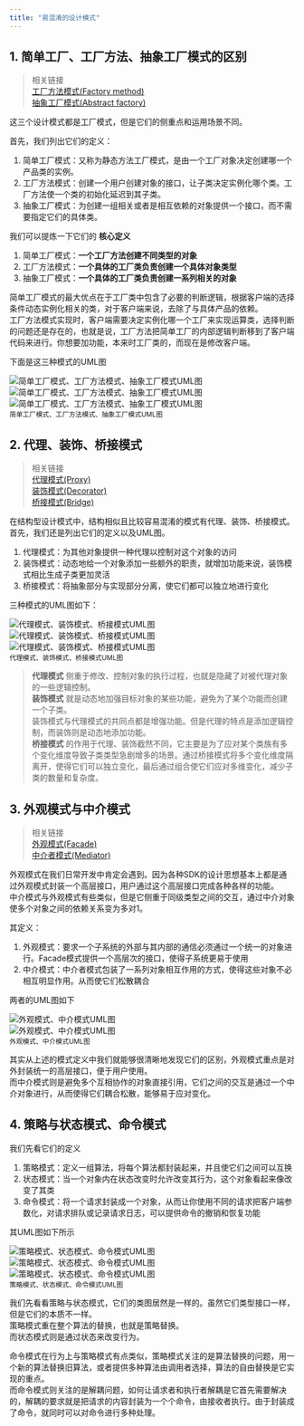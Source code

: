 ```yaml
---
title: "易混淆的设计模式"
---
```


## 1. 简单工厂、工厂方法、抽象工厂模式的区别

> 相关链接  
> [工厂方法模式(Factory method)](/design-pattern/factory-method/)  
> [抽象工厂模式(Abstract factory)](/design-pattern/abstract-factory/)

这三个设计模式都是工厂模式，但是它们的侧重点和运用场景不同。

首先，我们列出它们的定义：

1. 简单工厂模式：又称为静态方法工厂模式，是由一个工厂对象决定创建哪一个产品类的实例。
2. 工厂方法模式：创建一个用户创建对象的接口，让子类决定实例化哪个类。工厂方法使一个类的初始化延迟到其子类。
3. 抽象工厂模式：为创建一组相关或者是相互依赖的对象提供一个接口，而不需要指定它们的具体类。

我们可以提炼一下它们的 **核心定义**

1. 简单工厂模式：**一个工厂方法创建不同类型的对象**
2. 工厂方法模式：**一个具体的工厂类负责创建一个具体对象类型**
3. 抽象工厂模式：**一个具体的工厂类负责创建一系列相关的对象**

简单工厂模式的最大优点在于工厂类中包含了必要的判断逻辑，根据客户端的选择条件动态实例化相关的类，对于客户端来说，去除了与具体产品的依赖。  
工厂方法模式实现时，客户端需要决定实例化哪一个工厂来实现运算类，选择判断的问题还是存在的，也就是说，工厂方法把简单工厂的内部逻辑判断移到了客户端代码来进行。你想要加功能，本来时工厂类的，而现在是修改客户端。

下面是这三种模式的UML图

![简单工厂模式、工厂方法模式、抽象工厂模式UML图](/assets/images/design-pattern/simple-factory.png)  
![简单工厂模式、工厂方法模式、抽象工厂模式UML图](/assets/images/design-pattern/factory-method.png)  
![简单工厂模式、工厂方法模式、抽象工厂模式UML图](/assets/images/design-pattern/abstract-factory.png)  
<small>简单工厂模式、工厂方法模式、抽象工厂模式UML图</small>

## 2.  代理、装饰、桥接模式

> 相关链接  
> [代理模式(Proxy)](/design-pattern/proxy/)  
> [装饰模式(Decorator)](/design-pattern/decorator/)  
> [桥接模式(Bridge)](/design-pattern/bridge/)

在结构型设计模式中，结构相似且比较容易混淆的模式有代理、装饰、桥接模式。首先，我们还是列出它们的定义以及UML图。

1. 代理模式：为其他对象提供一种代理以控制对这个对象的访问
2. 装饰模式：动态地给一个对象添加一些额外的职责，就增加功能来说，装饰模式相比生成子类更加灵活
3. 桥接模式：将抽象部分与实现部分分离，使它们都可以独立地进行变化

三种模式的UML图如下：

![代理模式、装饰模式、桥接模式UML图](/assets/images/design-pattern/proxy.png)  
![代理模式、装饰模式、桥接模式UML图](/assets/images/design-pattern/decorator.png)  
![代理模式、装饰模式、桥接模式UML图](/assets/images/design-pattern/bridge.png)  
<small>代理模式、装饰模式、桥接模式UML图</small>

> **代理模式** 侧重于修改、控制对象的执行过程，也就是隐藏了对被代理对象的一些逻辑控制。  
> **装饰模式** 就是动态地加强目标对象的某些功能，避免为了某个功能而创建一个子类。  
> 装饰模式与代理模式的共同点都是增强功能。但是代理的特点是添加逻辑控制，而装饰则是动态地添加功能。  
> **桥接模式** 的作用于代理、装饰截然不同，它主要是为了应对某个类族有多个变化维度导致子类类型急剧增多的场景。通过桥接模式将多个变化维度隔离开，使得它们可以独立变化，最后通过组合使它们应对多维变化，减少子类的数量和复杂度。

## 3. 外观模式与中介模式

> 相关链接  
> [外观模式(Facade)](/design-pattern/facade/)  
> [中介者模式(Mediator)](/design-pattern/mediator/)  

外观模式在我们日常开发中肯定会遇到。因为各种SDK的设计思想基本上都是通过外观模式封装一个高层接口，用户通过这个高层接口完成各种各样的功能。  
中介模式与外观模式有些类似，但是它侧重于同级类型之间的交互，通过中介对象使多个对象之间的依赖关系变为多对1。

其定义：

1. 外观模式：要求一个子系统的外部与其内部的通信必须通过一个统一的对象进行。Facade模式提供一个高层次的接口，使得子系统更易于使用
2. 中介模式：中介者模式包装了一系列对象相互作用的方式，使得这些对象不必相互明显作用。从而使它们松散耦合

两者的UML图如下

![外观模式、中介模式UML图](/assets/images/design-pattern/facade.png)  
![外观模式、中介模式UML图](/assets/images/design-pattern/mediator.png)  
<small>外观模式、中介模式UML图</small>

其实从上述的模式定义中我们就能够很清晰地发现它们的区别，外观模式重点是对外封装统一的高层接口，便于用户使用。  
而中介模式则是避免多个互相协作的对象直接引用，它们之间的交互是通过一个中介对象进行，从而使得它们耦合松散，能够易于应对变化。

## 4. 策略与状态模式、命令模式

我们先看它们的定义

1. 策略模式：定义一组算法，将每个算法都封装起来，并且使它们之间可以互换
2. 状态模式：当一个对象内在状态改变时允许改变其行为，这个对象看起来像改变了其类
3. 命令模式：将一个请求封装成一个对象，从而让你使用不同的请求把客户端参数化，对请求排队或记录请求日志，可以提供命令的撤销和恢复功能

其UML图如下所示

![策略模式、状态模式、命令模式UML图](/assets/images/design-pattern/strategy.png)  
![策略模式、状态模式、命令模式UML图](/assets/images/design-pattern/state.png)  
![策略模式、状态模式、命令模式UML图](/assets/images/design-pattern/command.png)  
<small>策略模式、状态模式、命令模式UML图</small>

我们先看看策略与状态模式，它们的类图居然是一样的。虽然它们类型接口一样，但是它们的本质不一样。  
策略模式重在整个算法的替换，也就是策略替换。  
而状态模式则是通过状态来改变行为。  

命令模式在行为上与策略模式有点类似，策略模式关注的是算法替换的问题，用一个新的算法替换旧算法，或者提供多种算法由调用者选择，算法的自由替换是它实现的重点。  
而命令模式则关注的是解耦问题，如何让请求者和执行者解耦是它首先需要解决的，解耦的要求就是把请求的内容封装为一个个命令，由接收者执行。由于封装成了命令，就同时可以对命令进行多种处理。